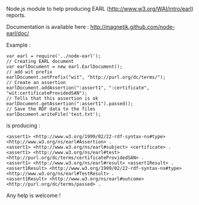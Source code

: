 Node.js module to help producing EARL (http://www.w3.org/WAI/intro/earl) reports.

Documentation is available here : http://magnetik.github.com/node-earl/doc/

Example :
```
var earl = require('../node-earl');
// Creating EARL document
var earlDocument = new earl.EarlDocument();
// add wit prefix
earlDocument.setPrefix("wit", "http://purl.org/dc/terms/");
// Create an assertion
earlDocument.addAssertion(":assert1", ":certificate", "wit:certificateProvidedSAN");
// Tells that this assertion is ok
earlDocument.getAssertion(":assert1").passed();
// Save the RDF data to the files
earlDocument.writeFile('test.txt');
```
is producing :
```
<assert1> <http://www.w3.org/1999/02/22-rdf-syntax-ns#type> <http://www.w3.org/ns/earl#Assertion> . 
<assert1> <http://www.w3.org/ns/earl#subject> <certificate> . 
<assert1> <http://www.w3.org/ns/earl#test> <http://purl.org/dc/terms/certificateProvidedSAN> . 
<assert1> <http://www.w3.org/ns/earl#result> <assert1Result> . 
<assert1Result> <http://www.w3.org/1999/02/22-rdf-syntax-ns#type> <http://www.w3.org/ns/earl#TestResult> . 
<assert1Result> <http://www.w3.org/ns/earl#outcome> <http://purl.org/dc/terms/passed> . 
```

Any help is welcome !